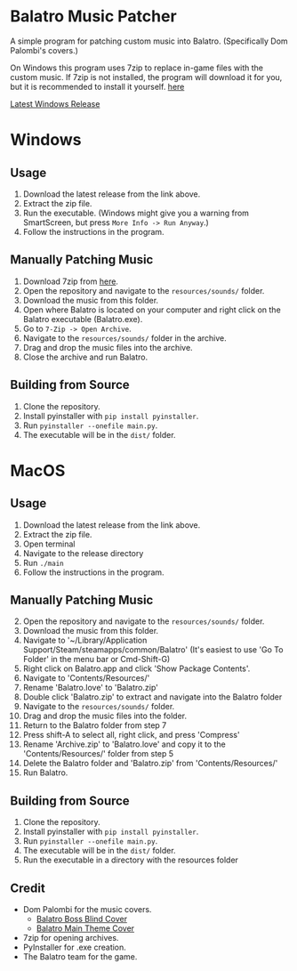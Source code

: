 # Balatro Music Patcher
A simple program for patching custom music into Balatro. (Specifically Dom Palombi's covers.)

On Windows this program uses 7zip to replace in-game files with the custom music. If 7zip is not installed, the program will download it for you, but it is
recommended to install it yourself. [here](https://www.7-zip.org/)

[Latest Windows Release](https://github.com/Nat3z/balatro-music-patch/releases/tag/1.0)

# Windows

## Usage
1. Download the latest release from the link above.
2. Extract the zip file.
3. Run the executable. (Windows might give you a warning from SmartScreen, but press `More Info -> Run Anyway`.)
4. Follow the instructions in the program.

## Manually Patching Music
1. Download 7zip from [here](https://www.7-zip.org/download.html).
2. Open the repository and navigate to the `resources/sounds/` folder.
3. Download the music from this folder.
4. Open where Balatro is located on your computer and right click on the Balatro executable (Balatro.exe).
5. Go to `7-Zip -> Open Archive`.
6. Navigate to the `resources/sounds/` folder in the archive.
7. Drag and drop the music files into the archive.
8. Close the archive and run Balatro.

## Building from Source
1. Clone the repository.
2. Install pyinstaller with `pip install pyinstaller`.
3. Run `pyinstaller --onefile main.py`.
4. The executable will be in the `dist/` folder.

# MacOS

## Usage
1. Download the latest release from the link above.
2. Extract the zip file.
3. Open terminal
4. Navigate to the release directory
5. Run `./main`
6. Follow the instructions in the program.

## Manually Patching Music
2. Open the repository and navigate to the `resources/sounds/` folder.
3. Download the music from this folder.
4. Navigate to '~/Library/Application Support/Steam/steamapps/common/Balatro' (It's easiest to use 'Go To Folder' in the menu bar or Cmd-Shift-G)
5. Right click on Balatro.app and click 'Show Package Contents'.
6. Navigate to 'Contents/Resources/'
7. Rename 'Balatro.love' to 'Balatro.zip'
8. Double click 'Balatro.zip' to extract and navigate into the Balatro folder
10. Navigate to the `resources/sounds/` folder.
11. Drag and drop the music files into the folder.
12. Return to the Balatro folder from step 7
13. Press shift-A to select all, right click, and press 'Compress'
14. Rename 'Archive.zip' to 'Balatro.love' and copy it to the 'Contents/Resources/' folder from step 5
15. Delete the Balatro folder and 'Balatro.zip' from 'Contents/Resources/'
16. Run Balatro.

## Building from Source
1. Clone the repository.
2. Install pyinstaller with `pip install pyinstaller`.
3. Run `pyinstaller --onefile main.py`.
4. The executable will be in the `dist/` folder.
5. Run the executable in a directory with the resources folder

## Credit
- Dom Palombi for the music covers.
  - [Balatro Boss Blind Cover](https://www.youtube.com/watch?v=Uxc0m4GRiuc)
  - [Balatro Main Theme Cover](https://www.youtube.com/watch?v=WJi6m7R8ADY)
- 7zip for opening archives.
- PyInstaller for .exe creation.
- The Balatro team for the game.

